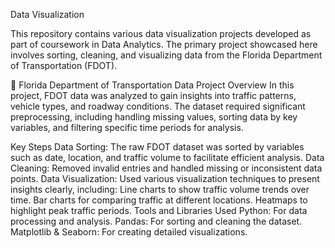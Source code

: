Data Visualization


This repository contains various data visualization projects developed as part of coursework in Data Analytics. The primary project showcased here involves sorting, cleaning, and visualizing data from the Florida Department of Transportation (FDOT).

🚦 Florida Department of Transportation Data Project
Overview
In this project, FDOT data was analyzed to gain insights into traffic patterns, vehicle types, and roadway conditions. The dataset required significant preprocessing, including handling missing values, sorting data by key variables, and filtering specific time periods for analysis.

Key Steps
Data Sorting:
The raw FDOT dataset was sorted by variables such as date, location, and traffic volume to facilitate efficient analysis.
Data Cleaning:
Removed invalid entries and handled missing or inconsistent data points.
Data Visualization:
Used various visualization techniques to present insights clearly, including:
Line charts to show traffic volume trends over time.
Bar charts for comparing traffic at different locations.
Heatmaps to highlight peak traffic periods.
Tools and Libraries Used
Python: For data processing and analysis.
Pandas: For sorting and cleaning the dataset.
Matplotlib & Seaborn: For creating detailed visualizations.

